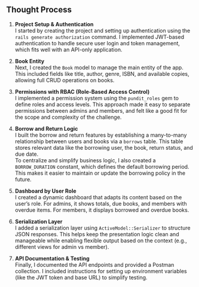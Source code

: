 ## Thought Process

1. **Project Setup & Authentication**  
  I started by creating the project and setting up authentication using the `rails generate authorization` command. I implemented JWT-based authentication to handle secure user login and token management, which fits well with an API-only application.

2. **Book Entity**  
  Next, I created the `Book` model to manage the main entity of the app. This included fields like title, author, genre, ISBN, and available copies, allowing full CRUD operations on books.

3. **Permissions with RBAC (Role-Based Access Control)**  
  I implemented a permission system using the `pundit_roles` gem to define roles and access levels. This approach made it easy to separate permissions between admins and members, and felt like a good fit for the scope and complexity of the challenge.

4. **Borrow and Return Logic**  
  I built the borrow and return features by establishing a many-to-many relationship between users and books via a `borrows` table. This table stores relevant data like the borrowing user, the book, return status, and due date.  
  To centralize and simplify business logic, I also created a `BORROW_DURATION` constant, which defines the default borrowing period. This makes it easier to maintain or update the borrowing policy in the future.

5. **Dashboard by User Role**  
  I created a dynamic dashboard that adapts its content based on the user’s role. For admins, it shows totals, due books, and members with overdue items. For members, it displays borrowed and overdue books.

6. **Serialization Layer**  
  I added a serialization layer using `ActiveModel::Serializer` to structure JSON responses. This helps keep the presentation logic clean and manageable while enabling flexible output based on the context (e.g., different views for admin vs member).

7. **API Documentation & Testing**  
  Finally, I documented the API endpoints and provided a Postman collection. I included instructions for setting up environment variables (like the JWT token and base URL) to simplify testing.
